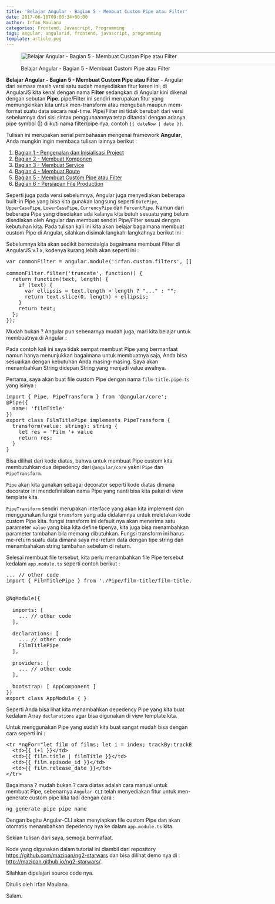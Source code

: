 ```yaml
---
title: 'Belajar Angular - Bagian 5 - Membuat Custom Pipe atau Filter'
date: 2017-06-10T09:00:34+00:00
author: Irfan Maulana
categories: Frontend, Javascript, Programming
tags: angular, angularid, frontend, javascript, programming
template: article.pug
---
```

<figure style="width: 825px" class="wp-caption aligncenter"><img src="https://mazipan.github.io/wp-contents/images/belajar-angular-bagian-5-mazipanneh.jpg" alt="Belajar Angular - Bagian 5 - Membuat Custom Pipe atau Filter" width="825" height="35" /><figcaption class="wp-caption-text">Belajar Angular - Bagian 5 - Membuat Custom Pipe atau Filter</figcaption></figure> 

**Belajar Angular - Bagian 5 - Membuat Custom Pipe atau Filter** - Angular dari semasa masih versi satu sudah menyediakan fitur keren ini, di AngularJS kita kenal dengan nama **Filter** sedangkan di Angular kini dikenal dengan sebutan **Pipe**. pipe/Filter ini sendiri merupakan fitur yang memungkinkan kita untuk men-transform atau mengubah maupun mem-format suatu data secara real-time. Pipe/Filter ini tidak berubah dari versi sebelumnya dari sisi sintax penggunaannya tetap ditandai dengan adanya pipe symbol (|) diikuti nama filter/pipe nya, contoh `{{ dateNow | date }}`.

<span class="more"></span>

Tulisan ini merupakan serial pembahasan mengenai framework **Angular**, Anda mungkin ingin membaca tulisan lainnya berikut :

  1. <a href="https://mazipanneh.com/blog/2017/05/belajar-angular-bagian-1-pengenalan-dan-inisialisasi-project/" target="_blank" rel="noopener noreferrer" title="belajar-angular-bagian-1-pengenalan-dan-inisialisasi-project">Bagian 1 - Pengenalan dan Inisialisasi Project</a> 
  2. <a href="http://mazipanneh.com/blog/2017/05/belajar-angular-bagian-2-membuat-komponen/" target="_blank" rel="noopener noreferrer" title="belajar-angular-bagian-2-membuat-komponen">Bagian 2 - Membuat Komponen</a> 
  3. <a href="https://mazipanneh.com/blog/2017/05/belajar-angular-bagian-3-membuat-service/" target="_blank" rel="noopener noreferrer" title="belajar-angular-bagian-3-membuat-service">Bagian 3 - Membuat Service</a> 
  4. <a href="http://mazipanneh.com/blog/2017/06/belajar-angular-bagian-4-membuat-route/" title="belajar-angular-bagian-4-membuat-route" target="_blank" rel="noopener noreferrer">Bagian 4 - Membuat Route</a> 
  5. <a href="http://mazipanneh.com/blog/2017/06/belajar-angular-bagian-5-membuat-custom-pipe-atau-filter/" title="belajar-angular-bagian-5-membuat-custom-pipe-atau-filter" target="_blank" rel="noopener noreferrer">Bagian 5 - Membuat Custom Pipe atau Filter</a> 
  6. <a href="http://mazipanneh.com/blog/2017/07/belajar-angular-bagian-6-persiapan-file-production/" title="belajar-angular-bagian-6-persiapan-file-production" target="_blank" rel="noopener noreferrer">Bagian 6 - Persiapan File Production</a> 

Seperti juga pada versi sebelumnya, Angular juga menyediakan beberapa built-in Pipe yang bisa kita gunakan langsung seperti `DatePipe`, `UpperCasePipe`, `LowerCasePipe`, `CurrencyPipe` dan `PercentPipe`. Namun dari beberapa Pipe yang disediakan ada kalanya kita butuh sesuatu yang belum disediakan oleh Angular dan membuat sendiri Pipe/Filter sesuai dengan kebutuhan kita. Pada tulisan kali ini kita akan belajar bagaimana membuat custom Pipe di Angular, silahkan disimak langkah-langkahnya berikut ini :

Sebelumnya kita akan sedikit bernostalgia bagaimana membuat Filter di AngularJS v.1.x, kodenya kurang lebih akan seperti ini :

<pre>var commonFilter = angular.module('irfan.custom.filters', []);

commonFilter.filter('truncate', function() {
  return function(text, length) {
    if (text) {
      var ellipsis = text.length &gt; length ? "..." : "";
      return text.slice(0, length) + ellipsis;
    }
    return text;
  };
});
</pre>

Mudah bukan ? Angular pun sebenarnya mudah juga, mari kita belajar untuk membuatnya di Angular :

Pada contoh kali ini saya tidak sempat membuat Pipe yang bermanfaat namun hanya menunjukkan bagaimana untuk membuatnya saja, Anda bisa sesuaikan dengan kebutuhan Anda masing-masing. Saya akan menambahkan String didepan String yang menjadi value awalnya.
  
Pertama, saya akan buat file custom Pipe dengan nama `film-title.pipe.ts` yang isinya :

<pre>import { Pipe, PipeTransform } from '@angular/core';
@Pipe({
  name: 'filmTitle'
})
export class FilmTitlePipe implements PipeTransform {
  transform(value: string): string {
    let res = 'Film '+ value
    return res;
  }
}
</pre>

Bisa dilihat dari kode diatas, bahwa untuk membuat Pipe custom kita membutuhkan dua depedency dari `@angular/core` yakni `Pipe` dan `PipeTransform`.
  
`Pipe` akan kita gunakan sebagai decorator seperti kode diatas dimana decorator ini mendefinisikan nama Pipe yang nanti bisa kita pakai di view template kita.
  
`PipeTransform` sendiri merupakan interface yang akan kita implement dan menggunakan fungsi `transform` yang ada didalamnya untuk meletakan kode custom Pipe kita. fungsi transform ini default nya akan menerima satu parameter `value` yang bisa kita define tipenya, kita juga bisa menambahkan parameter tambahan bila memang dibutuhkan. Fungsi transform ini harus me-return suatu data dimana saya me-return data dengan tipe string dan menambahakan string tambahan sebelum di return.

Selesai membuat file tersebut, kita perlu menambahkan file Pipe tersebut kedalam `app.module.ts` seperti contoh berikut :

<pre>... // other code
import { FilmTitlePipe } from './Pipe/film-title/film-title.pipe';


@NgModule({

  imports: [
    ... // other code
  ],

  declarations: [
    ... // other code
    FilmTitlePipe
  ],

  providers: [
    ... // other code
  ],

  bootstrap: [ AppComponent ]
})
export class AppModule { }
</pre>

Seperti Anda bisa lihat kita menambahkan depedency Pipe yang kita buat kedalam Array `declarations` agar bisa digunakan di view template kita.

Untuk menggunakan Pipe yang sudah kita buat sangat mudah bisa dengan cara seperti ini :

<pre>&lt;tr *ngFor="let film of films; let i = index; trackBy:trackByEpisodId;"&gt;
  &lt;td&gt;{{ i+1 }}&lt;/td&gt;
  &lt;td&gt;{{ film.title | filmTitle }}&lt;/td&gt;
  &lt;td&gt;{{ film.episode_id }}&lt;/td&gt;
  &lt;td&gt;{{ film.release_date }}&lt;/td&gt;
&lt;/tr&gt;
</pre>

Bagaimana ? mudah bukan ? cara diatas adalah cara manual untuk membuat Pipe, sebenarnya `Angular-CLI` telah menyediakan fitur untuk men-generate custom pipe kita tadi dengan cara :

<pre>ng generate pipe pipe_name
</pre>

Dengan begitu Angular-CLI akan menyiapkan file custom Pipe dan akan otomatis menambahkan depedency nya ke dalam `app.module.ts` kita.

Sekian tulisan dari saya, semoga bermafaat.

Kode yang digunakan dalam tutorial ini diambil dari repository <a href="https://github.com/mazipan/ng2-starwars" target="_blank" rel="noopener noreferrer">https://github.com/mazipan/ng2-starwars</a> dan bisa dilihat demo nya di : <a href="http://mazipan.github.io/ng2-starwars/" target="_blank" rel="noopener noreferrer">http://mazipan.github.io/ng2-starwars/</a>.
  
Silahkan dipelajari source code nya.

Ditulis oleh Irfan Maulana.
  
Salam.